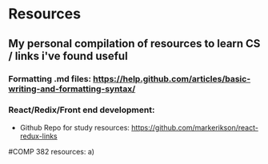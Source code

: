 # Resources
## My personal compilation of resources to learn CS / links i've found useful
### Formatting .md files: https://help.github.com/articles/basic-writing-and-formatting-syntax/ 
### React/Redix/Front end development:  
- Github Repo for study resources: https://github.com/markerikson/react-redux-links

#COMP 382 resources:
a)
